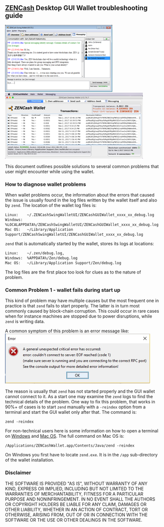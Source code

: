 ## [ZENCash](https://zensystem.io/) Desktop GUI Wallet troubleshooting guide

![Screenshot1](ZENChat_small.png "Chat Window") ![Screenshot1](ZENCashWalletMac_0.74.7_small.png "Wallet Window") 

This document outlines possible solutions to several common problems that user might encounter while using the wallet.

### How to diagnose wallet problems

When wallet problems occur, the information about the errors that caused the issue is usually found in the log files written by the wallet itself and also by `zend`. The location of the wallet log files is:
```
Linux:    ~/.ZENCashSwingWalletUI/ZENCashGUIWallet_xxxx_xx_debug.log 
Windows:  %LOCALAPPDATA%/ZENCashSwingWalletUI/ZENCashGUIWallet_xxxx_xx_debug.log
Mac OS:   ~/Library/Application Support/ZENCashSwingWalletUI/ZENCashGUIWallet_xxxx_xx_debug.log
```
`zend` that is automatically started by the wallet, stores its logs at locations:
```
Linux:    ~/.zen/debug.log, 
Windows:  %APPDATA%/Zen/debug.log
Mac OS:   ~/Library/Application Support/Zen/debug.log
 ```
The log files are the first place too look for clues as to the nature of problem.

### Common Problem 1 - wallet fails during start up

This kind of problem may have multiple causes but the most frequent one in practice is that `zend` fails to start properly. The latter is in turn most commonly caused by block-chain corruption. This could occur 
in rare cases when for instance machines are stopped due to power disruptions, while `zend` is writing data.

A common symptom of this problem is an error message like:
![Screenshot1](EOF_error.png "Chat Window") 

The reason is usually that `zend` has not started properly and the GUI wallet cannot connect to it. As a start
one may examine the `zend` logs to find the technical details of the problem. One way to fix this problem, that 
works in 90%+ of cases is to start `zend` manually with a `-reindex` option from a terminal and start the GUI wallet only after that. The command is:
```
zend -reindex
```
For non-technical users here is some information on how to open a terminal on [Windows](https://www.lifewire.com/how-to-open-command-prompt-2618089) and [Mac OS](https://www.wikihow.com/Open-a-Terminal-Window-in-Mac). The full command on Mac OS is:
```
/Applications/ZENCashWallet.app/Contents/Java/zend -reindex
```
On Windows you first have to locate `zend.exe`. It is in the `/app` sub-directory of the wallet installation.

### Disclaimer

THE SOFTWARE IS PROVIDED "AS IS", WITHOUT WARRANTY OF ANY KIND, EXPRESS OR
IMPLIED, INCLUDING BUT NOT LIMITED TO THE WARRANTIES OF MERCHANTABILITY,
FITNESS FOR A PARTICULAR PURPOSE AND NONINFRINGEMENT. IN NO EVENT SHALL THE
AUTHORS OR COPYRIGHT HOLDERS BE LIABLE FOR ANY CLAIM, DAMAGES OR OTHER
LIABILITY, WHETHER IN AN ACTION OF CONTRACT, TORT OR OTHERWISE, ARISING FROM,
OUT OF OR IN CONNECTION WITH THE SOFTWARE OR THE USE OR OTHER DEALINGS IN THE
SOFTWARE.
